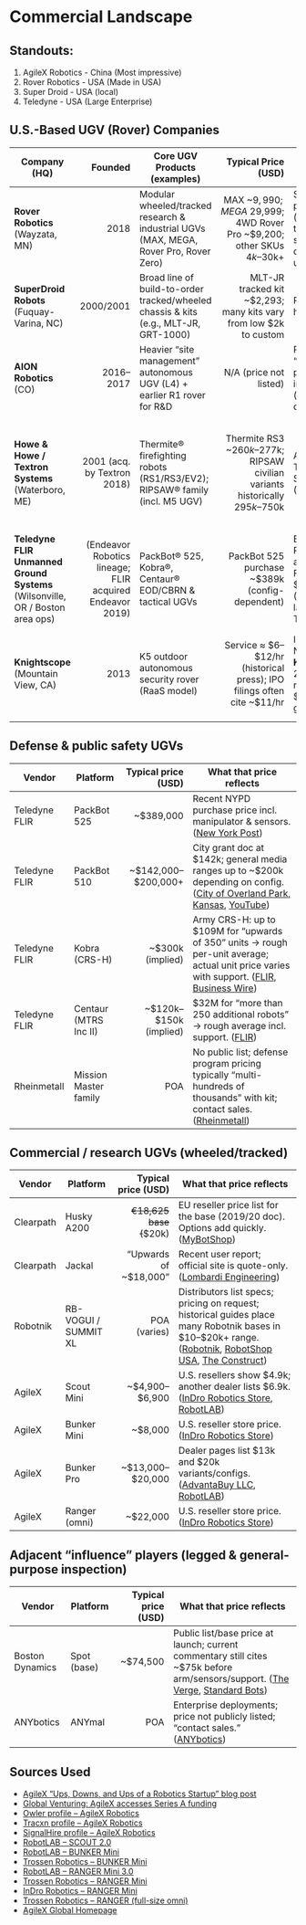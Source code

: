# Commercial Landscape

## Standouts:

1. AgileX Robotics - China (Most impressive)
2. Rover Robotics - USA (Made in USA)
3. Super Droid - USA (local)
4. Teledyne - USA (Large Enterprise)

## U.S.-Based UGV (Rover) Companies 

| Company (HQ) | Founded | Core UGV Products (examples) | Typical Price (USD) | Funding / IPO | Sources |
|---|---:|---|---:|---|---|
| **Rover Robotics** (Wayzata, MN) | 2018 | Modular wheeled/tracked research & industrial UGVs (MAX, MEGA, Rover Pro, Rover Zero) | MAX ~$9,990; MEGA ~$29,999; 4WD Rover Pro ~$9,200; other SKUs $4k–$30k+ | Seed-stage private (public trackers list seed round; details undisclosed) | [Catalog & Pricing](https://roverrobotics.com/) • [MAX Product](https://roverrobotics.com/product/max/) • [MEGA Product](https://roverrobotics.com/product/mega/) • [Crunchbase](https://www.crunchbase.com/organization/rover-robotics) • [LinkedIn](https://www.linkedin.com/company/rover-robotics/) |
| **SuperDroid Robots** (Fuquay-Varina, NC) | 2000/2001 | Broad line of build-to-order tracked/wheeled chassis & kits (e.g., MLT-JR, GRT-1000) | MLT-JR tracked kit ~$2,293; many kits vary from low $2k to custom | Privately held | [About Us](https://www.superdroidrobots.com/shop/about-us.aspx) • [Tracked Robots](https://www.superdroidrobots.com/shop/category.aspx/tracked-robots/114/) • [MLT-JR Page](https://www.superdroidrobots.com/shop/item.aspx/programmable-tracked-robot-mlt-jr/2126/) |
| **AION Robotics** (CO) | 2016–2017 | Heavier “site management” autonomous UGV (L4) + earlier R1 rover for R&D | N/A (price not listed) | Private; “Investors” page solicits investment (no rounds disclosed) | [L4 Product](https://aionrobotics.com/products/l4) • [R1 Product](https://aionrobotics.com/products/r1) • [Investors Page](https://aionrobotics.com/pages/investors) • [LinkedIn](https://www.linkedin.com/company/aion-robotics/) |
| **Howe & Howe / Textron Systems** (Waterboro, ME) | 2001 (acq. by Textron 2018) | Thermite® firefighting robots (RS1/RS3/EV2); RIPSAW® family (incl. M5 UGV) | Thermite RS3 ~$260k–$277k; RIPSAW civilian variants historically $295k–$750k | Acquired by Textron Systems (2018) | [Textron Howe & Howe](https://www.textronsystems.com/who-we-are/our-brands/howe-howe) • [Thermite RS3 – Firehouse](https://www.firehouse.com/apparatus/news/21160791/los-angeles-fire-department-buys-thermite-rs3-robot) • [Thermite RS3 – Jalopnik](https://jalopnik.com/lafd-thermite-rs3-robot-fire-truck-cost-1845655356) • [RIPSAW Price – The Drive](https://www.thedrive.com/news/30388/this-is-how-much-ripsaw-the-crazy-army-tank-costs) • [Textron Acquisition](https://newsroom.textronsystems.com/news/news-releases/2019/endeavor-robotics-acquisition) |
| **Teledyne FLIR Unmanned Ground Systems** (Wilsonville, OR / Boston area ops) | (Endeavor Robotics lineage; FLIR acquired Endeavor 2019) | PackBot® 525, Kobra®, Centaur® EOD/CBRN & tactical UGVs | PackBot 525 purchase ~\$389k (config-dependent) | Endeavor Robotics acquired by FLIR for \$385M (2019); FLIR later part of Teledyne | [PackBot Page](https://www.flir.com/products/packbot-510/) • [NYPD PackBot 525 Purchase](https://nypost.com/2024/01/18/nypd-buys-packbot-robot-for-389k/) • [FLIR Acquisition of Endeavor Robotics](https://www.flir.com/news-center/corporate/flir-systems-acquires-endeavor-robotics/) |
| **Knightscope** (Mountain View, CA) | 2013 | K5 outdoor autonomous security rover (RaaS model) | Service ≈ \$6–\$12/hr (historical press); IPO filings often cite ~$11/hr | IPO NASDAQ: **KSCP** (Jan 27, 2022); raised \$22.37M gross | [K5 Product Page](https://www.knightscope.com/ksc-k5) • [Pricing Coverage – CNET](https://www.cnet.com/news/knightscope-security-robots-cost-and-pricing/) • [IPO Announcement](https://www.knightscope.com/news/knightscope-to-commence-trading-on-nasdaq) • [IPO Coverage – MarketWatch](https://www.marketwatch.com/story/knightscope-stock-jumps-in-nasdaq-debut-after-pricing-ipo-at-low-end-of-expected-range-11643229950) |


## Defense & public safety UGVs

| Vendor        | Platform              |       Typical price (USD) | What that price reflects                                                                                                                             |
| ------------- | --------------------- | ------------------------: | ---------------------------------------------------------------------------------------------------------------------------------------------------- |
| Teledyne FLIR | PackBot 525           |               \~\$389,000 | Recent NYPD purchase price incl. manipulator & sensors. ([New York Post][1])                                                                         |
| Teledyne FLIR | PackBot 510           |    \~\$142,000–\$200,000+ | City grant doc at \$142k; general media ranges up to \~\$200k depending on config. ([City of Overland Park, Kansas][2], [YouTube][3])                |
| Teledyne FLIR | Kobra (CRS-H)         |        \~\$300k (implied) | Army CRS-H: up to \$109M for “upwards of 350” units → rough per-unit average; actual unit price varies with support. ([FLIR][4], [Business Wire][5]) |
| Teledyne FLIR | Centaur (MTRS Inc II) | \~\$120k–\$150k (implied) | \$32M for “more than 250 additional robots” → rough average incl. support. ([FLIR][6])                                                               |
| Rheinmetall   | Mission Master family |                       POA | No public list; defense program pricing typically “multi-hundreds of thousands” with kit; contact sales. ([Rheinmetall][7])                          |

[1]: https://nypost.com/2025/08/09/us-news/nypd-buying-389k-wall-e-style-bomb-robot-for-emergency-service-operations/?utm_source=chatgpt.com "NYPD putting up nearly $400K on Wall-E style robot with 'crazy mechanical arm'"
[2]: https://www2.opkansas.org/City-Government/Agendas-and-Minutes/Public-Safety/Agendas/2011/2011-04-13/ACT-5-3.pdf?utm_source=chatgpt.com "AGREEMENT - Acceptance of Emergency Services Grant"
[3]: https://m.youtube.com/watch?ab_channel=TeledyneFLIR&v=kV0GwG269xQ&utm_source=chatgpt.com "PackBot® 510 | Unmanned Ground Systems"
[4]: https://www.flir.com/news-center/military/flir-wins-u.s.-army-heavyweight-robot-contract-worth-up-to-%24109m/?srsltid=AfmBOorjNx2JMnkddGoh0NNUo1q-tG-4WrYEMA2RtZ9q6BvzpX7LusGp&utm_source=chatgpt.com "FLIR Wins U.S. Army Heavyweight Robot Contract Worth ..."
[5]: https://www.businesswire.com/news/home/20210126005197/en/FLIR-Systems-Receives-%2430.1M-Contract-Increase-from-US-Army-for-Sustainment-Efforts-on-MTRS-Inc.-II-and-CRS-H-Programs?utm_source=chatgpt.com "FLIR Systems Receives $30.1M Contract Increase from US ..."
[6]: https://www.flir.com/news-center/military/flir-secures-%2432m-in-full-rate-production-orders-for-centaur-unmanned-ground-vehicles-from-us-armed-services/?srsltid=AfmBOopLyGAUdduVE0avl3oxhQ3sy1X9_boqRH8WL5FJODehTU0Gp6Z1&utm_source=chatgpt.com "FLIR Secures $32M in Full-Rate Production Orders for ..."
[7]: https://www.rheinmetall.com/en/products/uncrewed-vehicles/uncrewed-ground-systems/mission-master-a-ugs?utm_source=chatgpt.com "Mission Master – Uncrewed Ground Vehicles family (UGV)"

## Commercial / research UGVs (wheeled/tracked)


| Vendor    | Platform             |      Typical price (USD) | What that price reflects                                                                                                                                              |
| --------- | -------------------- | -----------------------: | ---------------------------------------------------------------------------------------------------------------------------------------------------------------------- |
| Clearpath | Husky A200           | ~~€18,625 base (~~\$20k) | EU reseller price list for the base (2019/20 doc). Options add quickly. ([MyBotShop][1])                                                                               |
| Clearpath | Jackal               |  “Upwards of \~\$18,000” | Recent user report; official site is quote-only. ([Lombardi Engineering][2])                                                                                           |
| Robotnik  | RB-VOGUI / SUMMIT XL |             POA (varies) | Distributors list specs; pricing on request; historical guides place many Robotnik bases in \$10–\$20k+ range. ([Robotnik][3], [RobotShop USA][4], [The Construct][5]) |
| AgileX    | Scout Mini           |        \~\$4,900–\$6,900 | U.S. resellers show \$4.9k; another dealer lists \$6.9k. ([InDro Robotics Store][6], [RobotLAB][7])                                                                    |
| AgileX    | Bunker Mini          |                \~\$8,000 | U.S. reseller store price. ([InDro Robotics Store][6])                                                                                                                 |
| AgileX    | Bunker Pro           |      \~\$13,000–\$20,000 | Dealer pages list \$13k and \$20k variants/configs. ([AdvantaBuy LLC][8], [RobotLAB][9])                                                                               |
| AgileX    | Ranger (omni)        |               \~\$22,000 | U.S. reseller store price. ([InDro Robotics Store][6])                                                                                                                 |

[1]: https://www.mybotshop.de/Datasheet/MYBOTSHOP_Husky_Price_List.pdf?utm_source=chatgpt.com "CLEARPATH HUSKY TM PRICE LIST"
[2]: https://lombardi.engineer/2025/02/09/clearpath-jackal-ugv-beginnings/?utm_source=chatgpt.com "Clearpath Jackal UGV: Beginnings - Lombardi Engineering"
[3]: https://robotnik.eu/products/mobile-robots/rb-vogui/?utm_source=chatgpt.com "RB-VOGUI: Autonomous Mobile Robot for indoor and ..."
[4]: https://www.robotshop.com/products/summit-xl-4wd-autonomous-robot?srsltid=AfmBOopu5QBh7IGuMWEhb5yU0Npx6MYMhpCH9hdGH9HJzpsNfD5l2hgP&utm_source=chatgpt.com "Summit 4WD Autonomous Robot"
[5]: https://www.theconstruct.ai/wp-content/uploads/2020/04/ROS-based-Robots-Buying-Guide.pdf?utm_source=chatgpt.com "Which ROS Robot to Buy?"
[6]: https://store.indrorobotics.com/collections/robots?utm_source=chatgpt.com "Robots"
[7]: https://www.robotlab.com/higher-ed-robots/store/scout-mini?srsltid=AfmBOoqSrEbHzkeuFajYVesJl7LY_zi--2P5cYvnhrEmtBVqE0abWs9z&utm_source=chatgpt.com "AgileX Scout Mini Rover"
[8]: https://www.advantabuy.com/collections/agilex-robotics?srsltid=AfmBOorAdNEbd_AOPRV8KkKxQgkR29qD-qDtOzSgr4sp-2BN8R6Zumwv&utm_source=chatgpt.com "AgileX Robotics"
[9]: https://www.robotlab.com/higher-ed-robots/store/bunker?srsltid=AfmBOopOUMMqr_zCEgAxs0WHZTPwa4d2wHpkD4mtuy6_Yw4SDCHnMbPx&utm_source=chatgpt.com "AgileX Bunker Rover"

## Adjacent “influence” players (legged & general-purpose inspection)

| Vendor          | Platform    | Typical price (USD) | What that price reflects                                                                                                                  |
| --------------- | ----------- | ------------------: | ----------------------------------------------------------------------------------------------------------------------------------------- |
| Boston Dynamics | Spot (base) |          \~\$74,500 | Public list/base price at launch; current commentary still cites \~\$75k before arm/sensors/support. ([The Verge][1], [Standard Bots][2]) |
| ANYbotics       | ANYmal      |                 POA | Enterprise deployments; price not publicly listed; “contact sales.” ([ANYbotics][3])                                                      |

[1]: https://www.theverge.com/21292684/boston-dynamics-spot-robot-on-sale-price?utm_source=chatgpt.com "Boston Dynamics will now sell any business its own Spot ..."
[2]: https://standardbots.com/blog/spot-robot?srsltid=AfmBOopgPrlDXXoiKZgIGupWmabyVXYkkquJlK-NXZZlQqHdPwUky1yb&utm_source=chatgpt.com "The Spot Robot by Boston Dynamics: Features & Use Cases"
[3]: https://www.anybotics.com/robotics/anymal/?utm_source=chatgpt.com "ANYmal - Autonomous Robotic Inspection Solution"

## Sources Used
- [AgileX “Ups, Downs, and Ups of a Robotics Startup” blog post](https://global.agilex.ai/blogs/news/agilex-ups-downs-and-ups-of-a-robotics-startup)
- [Global Venturing: AgileX accesses Series A funding](https://globalventuring.com/university/agilex-access-series-a-funding)
- [Owler profile – AgileX Robotics](https://www.owler.com/company/agilexrobotics)
- [Tracxn profile – AgileX Robotics](https://tracxn.com/d/companies/agilex-robotics)
- [SignalHire profile – AgileX Robotics](https://www.signalhire.com/companies/agilex-robotics)
- [RobotLAB – SCOUT 2.0](https://www.robotlab.com/higher-ed-robots/store/scout-2-0)
- [RobotLAB – BUNKER Mini](https://www.robotlab.com/higher-ed-robots/store/bunker-mini-0)
- [Trossen Robotics – BUNKER Mini](https://www.trossenrobotics.com/bunker-mini)
- [RobotLAB – RANGER Mini 3.0](https://www.robotlab.com/higher-ed-robots/store/ranger-mini-for-research)
- [Trossen Robotics – RANGER Mini](https://store.trossenrobotics.com/products/ranger-mini-2-0)
- [InDro Robotics – RANGER Mini](https://store.indrorobotics.com/collections/robots)
- [Trossen Robotics – RANGER (full-size omni)](https://www.trossenrobotics.com/ranger)
- [AgileX Global Homepage](https://global.agilex.ai/)


